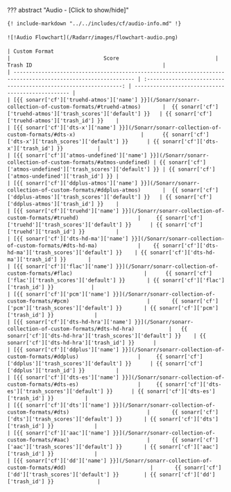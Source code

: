 ??? abstract "Audio - [Click to show/hide]"

    {! include-markdown "../../includes/cf/audio-info.md" !}

    ![!Audio Flowchart](/Radarr/images/flowchart-audio.png)

    | Custom Format                                                                                                 |                              Score                               | Trash ID                                          |
    | ------------------------------------------------------------------------------------------------------------- | :--------------------------------------------------------------: | ------------------------------------------------- |
    | [{{ sonarr['cf']['truehd-atmos']['name'] }}](/Sonarr/sonarr-collection-of-custom-formats/#truehd-atmos)       |  {{ sonarr['cf']['truehd-atmos']['trash_scores']['default'] }}   | {{ sonarr['cf']['truehd-atmos']['trash_id'] }}    |
    | [{{ sonarr['cf']['dts-x']['name'] }}](/Sonarr/sonarr-collection-of-custom-formats/#dts-x)                     |      {{ sonarr['cf']['dts-x']['trash_scores']['default'] }}      | {{ sonarr['cf']['dts-x']['trash_id'] }}           |
    | [{{ sonarr['cf']['atmos-undefined']['name'] }}](/Sonarr/sonarr-collection-of-custom-formats/#atmos-undefined) | {{ sonarr['cf']['atmos-undefined']['trash_scores']['default'] }} | {{ sonarr['cf']['atmos-undefined']['trash_id'] }} |
    | [{{ sonarr['cf']['ddplus-atmos']['name'] }}](/Sonarr/sonarr-collection-of-custom-formats/#ddplus-atmos)       |  {{ sonarr['cf']['ddplus-atmos']['trash_scores']['default'] }}   | {{ sonarr['cf']['ddplus-atmos']['trash_id'] }}    |
    | [{{ sonarr['cf']['truehd']['name'] }}](/Sonarr/sonarr-collection-of-custom-formats/#truehd)                   |     {{ sonarr['cf']['truehd']['trash_scores']['default'] }}      | {{ sonarr['cf']['truehd']['trash_id'] }}          |
    | [{{ sonarr['cf']['dts-hd-ma']['name'] }}](/Sonarr/sonarr-collection-of-custom-formats/#dts-hd-ma)             |    {{ sonarr['cf']['dts-hd-ma']['trash_scores']['default'] }}    | {{ sonarr['cf']['dts-hd-ma']['trash_id'] }}       |
    | [{{ sonarr['cf']['flac']['name'] }}](/Sonarr/sonarr-collection-of-custom-formats/#flac)                       |      {{ sonarr['cf']['flac']['trash_scores']['default'] }}       | {{ sonarr['cf']['flac']['trash_id'] }}            |
    | [{{ sonarr['cf']['pcm']['name'] }}](/Sonarr/sonarr-collection-of-custom-formats/#pcm)                         |       {{ sonarr['cf']['pcm']['trash_scores']['default'] }}       | {{ sonarr['cf']['pcm']['trash_id'] }}             |
    | [{{ sonarr['cf']['dts-hd-hra']['name'] }}](/Sonarr/sonarr-collection-of-custom-formats/#dts-hd-hra)           |   {{ sonarr['cf']['dts-hd-hra']['trash_scores']['default'] }}    | {{ sonarr['cf']['dts-hd-hra']['trash_id'] }}      |
    | [{{ sonarr['cf']['ddplus']['name'] }}](/Sonarr/sonarr-collection-of-custom-formats/#ddplus)                   |     {{ sonarr['cf']['ddplus']['trash_scores']['default'] }}      | {{ sonarr['cf']['ddplus']['trash_id'] }}          |
    | [{{ sonarr['cf']['dts-es']['name'] }}](/Sonarr/sonarr-collection-of-custom-formats/#dts-es)                   |     {{ sonarr['cf']['dts-es']['trash_scores']['default'] }}      | {{ sonarr['cf']['dts-es']['trash_id'] }}          |
    | [{{ sonarr['cf']['dts']['name'] }}](/Sonarr/sonarr-collection-of-custom-formats/#dts)                         |       {{ sonarr['cf']['dts']['trash_scores']['default'] }}       | {{ sonarr['cf']['dts']['trash_id'] }}             |
    | [{{ sonarr['cf']['aac']['name'] }}](/Sonarr/sonarr-collection-of-custom-formats/#aac)                         |       {{ sonarr['cf']['aac']['trash_scores']['default'] }}       | {{ sonarr['cf']['aac']['trash_id'] }}             |
    | [{{ sonarr['cf']['dd']['name'] }}](/Sonarr/sonarr-collection-of-custom-formats/#dd)                           |       {{ sonarr['cf']['dd']['trash_scores']['default'] }}        | {{ sonarr['cf']['dd']['trash_id'] }}              |

